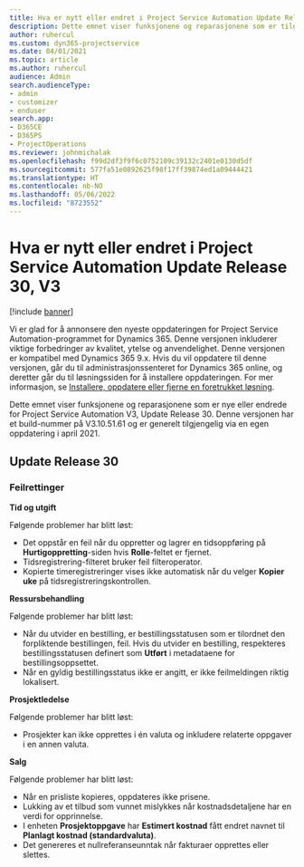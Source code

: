 ```yaml
---
title: Hva er nytt eller endret i Project Service Automation Update Release 30, V3
description: Dette emnet viser funksjonene og reparasjonene som er tilgjengelig i Project Service Automation Update Release 30, V3.
author: ruhercul
ms.custom: dyn365-projectservice
ms.date: 04/01/2021
ms.topic: article
ms.author: ruhercul
audience: Admin
search.audienceType:
- admin
- customizer
- enduser
search.app:
- D365CE
- D365PS
- ProjectOperations
ms.reviewer: johnmichalak
ms.openlocfilehash: f99d2df3f9f6c0752109c39132c2401e0130d5df
ms.sourcegitcommit: 577fa51e0892625f98f17ff39874ed1a09444421
ms.translationtype: HT
ms.contentlocale: nb-NO
ms.lasthandoff: 05/06/2022
ms.locfileid: "8723552"
---
```

# <a name="whats-new-or-changed-in-project-service-automation-update-release-30-v3"></a>Hva er nytt eller endret i Project Service Automation Update Release 30, V3

[!include [banner](../includes/psa-now-project-operations.md)]

Vi er glad for å annonsere den nyeste oppdateringen for Project Service Automation-programmet for Dynamics 365. Denne versjonen inkluderer viktige forbedringer av kvalitet, ytelse og anvendelighet. Denne versjonen er kompatibel med Dynamics 365 9.x. Hvis du vil oppdatere til denne versjonen, går du til administrasjonssenteret for Dynamics 365 online, og deretter går du til løsningssiden for å installere oppdateringen. For mer informasjon, se [Installere, oppdatere eller fjerne en foretrukket løsning](/power-platform/admin/install-remove-preferred-solution).

Dette emnet viser funksjonene og reparasjonene som er nye eller endrede for Project Service Automation V3, Update Release 30. Denne versjonen har et build-nummer på V3.10.51.61 og er generelt tilgjengelig via en egen oppdatering i april 2021.

## <a name="update-release-30"></a>Update Release 30

### <a name="bug-fixes"></a>Feilrettinger

**Tid og utgift**

Følgende problemer har blitt løst:

- Det oppstår en feil når du oppretter og lagrer en tidsoppføring på **Hurtigoppretting**-siden hvis **Rolle**-feltet er fjernet.
- Tidsregistrering-filteret bruker feil filteroperator.
- Kopierte timeregistreringer vises ikke automatisk når du velger **Kopier uke** på tidsregistreringskontrollen.

**Ressursbehandling**

Følgende problemer har blitt løst:

- Når du utvider en bestilling, er bestillingsstatusen som er tilordnet den forpliktende bestillingen, feil. Hvis du utvider en bestilling, respekteres bestillingsstatusen definert som **Utført** i metadataene for bestillingsoppsettet.
- Når en gyldig bestillingsstatus ikke er angitt, er ikke feilmeldingen riktig lokalisert.

**Prosjektledelse**

Følgende problemer har blitt løst:

- Prosjekter kan ikke opprettes i én valuta og inkludere relaterte oppgaver i en annen valuta.

**Salg**

Følgende problemer har blitt løst:

- Når en prisliste kopieres, oppdateres ikke prisene.
- Lukking av et tilbud som vunnet mislykkes når kostnadsdetaljene har en verdi for opprinnelse.
- I enheten **Prosjektoppgave** har **Estimert kostnad** fått endret navnet til **Planlagt kostnad (standardvaluta)**.
- Det genereres et nullreferanseunntak når fakturaer opprettes eller slettes.
